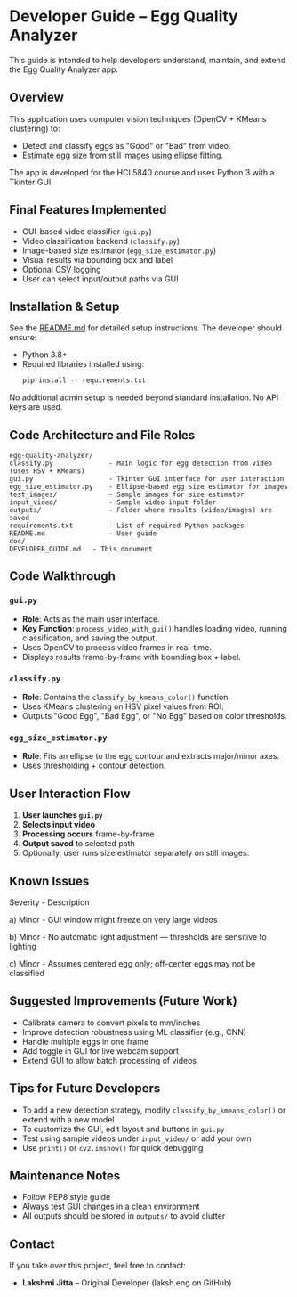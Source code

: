 # Developer Guide – Egg Quality Analyzer

This guide is intended to help developers understand, maintain, and extend the Egg Quality Analyzer app.


## Overview

This application uses computer vision techniques (OpenCV + KMeans clustering) to:
- Detect and classify eggs as "Good" or "Bad" from video.
- Estimate egg size from still images using ellipse fitting.

The app is developed for the HCI 5840 course and uses Python 3 with a Tkinter GUI.


## Final Features Implemented

- GUI-based video classifier (`gui.py`)
- Video classification backend (`classify.py`)
- Image-based size estimator (`egg_size_estimator.py`)
- Visual results via bounding box and label
- Optional CSV logging
- User can select input/output paths via GUI


## Installation & Setup

See the [README.md](../README.md) for detailed setup instructions. The developer should ensure:

- Python 3.8+
- Required libraries installed using:
  ```bash
  pip install -r requirements.txt
  ```

No additional admin setup is needed beyond standard installation. No API keys are used.


## Code Architecture and File Roles

```text
egg-quality-analyzer/
classify.py              - Main logic for egg detection from video (uses HSV + KMeans)
gui.py                   - Tkinter GUI interface for user interaction
egg_size_estimator.py    - Ellipse-based egg size estimator for images
test_images/             - Sample images for size estimator
input_video/             - Sample video input folder
outputs/                 - Folder where results (video/images) are saved
requirements.txt         - List of required Python packages
README.md                - User guide
doc/
DEVELOPER_GUIDE.md   - This document
```


## Code Walkthrough

### `gui.py`

- **Role**: Acts as the main user interface.
- **Key Function**: `process_video_with_gui()` handles loading video, running classification, and saving the output.
- Uses OpenCV to process video frames in real-time.
- Displays results frame-by-frame with bounding box + label.

### `classify.py`

- **Role**: Contains the `classify_by_kmeans_color()` function.
- Uses KMeans clustering on HSV pixel values from ROI.
- Outputs "Good Egg", "Bad Egg", or "No Egg" based on color thresholds.

### `egg_size_estimator.py`

- **Role**: Fits an ellipse to the egg contour and extracts major/minor axes.
- Uses thresholding + contour detection.


## User Interaction Flow

1. **User launches `gui.py`**
2. **Selects input video**
3. **Processing occurs** frame-by-frame
4. **Output saved** to selected path
5. Optionally, user runs size estimator separately on still images.


## Known Issues
Severity - Description 

a) Minor   - GUI window might freeze on very large videos 

b) Minor   - No automatic light adjustment — thresholds are sensitive to lighting 

c) Minor    - Assumes centered egg only; off-center eggs may not be classified 

## Suggested Improvements (Future Work)

- Calibrate camera to convert pixels to mm/inches
- Improve detection robustness using ML classifier (e.g., CNN)
- Handle multiple eggs in one frame
- Add toggle in GUI for live webcam support
- Extend GUI to allow batch processing of videos


## Tips for Future Developers

- To add a new detection strategy, modify `classify_by_kmeans_color()` or extend with a new model
- To customize the GUI, edit layout and buttons in `gui.py`
- Test using sample videos under `input_video/` or add your own
- Use `print()` or `cv2.imshow()` for quick debugging


## Maintenance Notes

- Follow PEP8 style guide
- Always test GUI changes in a clean environment
- All outputs should be stored in `outputs/` to avoid clutter


## Contact

If you take over this project, feel free to contact:
- **Lakshmi Jitta** – Original Developer (laksh.eng on GitHub)

